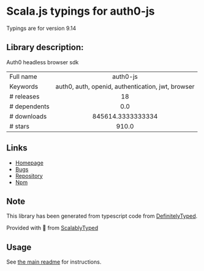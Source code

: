 
# Scala.js typings for auth0-js

Typings are for version 9.14

## Library description:
Auth0 headless browser sdk

|                    |                 |
| ------------------ | :-------------: |
| Full name          | auth0-js |
| Keywords           | auth0, auth, openid, authentication, jwt, browser |
| # releases         | 18 |
| # dependents       | 0.0 |
| # downloads        | 845614.3333333334 |
| # stars            | 910.0 |

## Links
- [Homepage](https://github.com/auth0/auth0.js#readme)
- [Bugs](https://github.com/auth0/auth0.js/issues)
- [Repository](https://github.com/auth0/auth0.js)
- [Npm](https://www.npmjs.com/package/auth0-js)
    


## Note
This library has been generated from typescript code from [DefinitelyTyped](https://definitelytyped.org).

Provided with :purple_heart: from [ScalablyTyped](https://github.com/oyvindberg/ScalablyTyped)

## Usage
See [the main readme](../../readme.md) for instructions.


